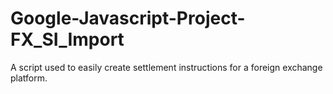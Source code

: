 # Google-Javascript-Project-FX_SI_Import

A script used to easily create settlement instructions for a foreign exchange platform. 
